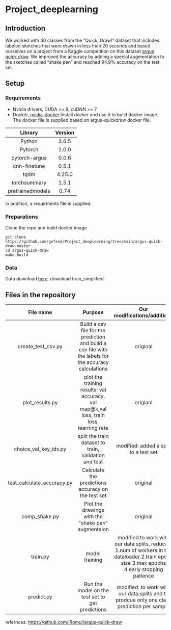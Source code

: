 # Project_deeplearning

## Introduction
We worked with 40 classes from the “Quick, Draw!” dataset that includes labeled sketches that were drawn in less than 20 seconds and based ourselves on a project from a Kaggle competition on this dataset [argus quick draw]( https://github.com/lRomul/argus-quick-draw).
We improved the accuracy by adding a special augmentation to the sketches called “shake pen” and reached 94.9% accuracy on the test set.

## Setup
### Requirements
* Nvidia drivers, CUDA >= 9, cuDNN >= 7
* Docker, [nvidia-docker](https://github.com/NVIDIA/nvidia-docker)
Install docker and use it to build docker image.
The docker file is supplied based on argus-quickdraw docker file.

|Library|Version|
|:-----:|:-----:|
|Python|3.6.5|
|Pytorch|1.0.0|
|pytorch-argus|0.0.6|
|cnn-finetune|0.5.1|
|tqdm|4.25.0|
|torchsummary|1.5.1|
|pretrainedmodels |0.74|

In addition, a requirments file is supplied. 

### Preparations
Clone the repo and build docker image

```shell
git clone https://github.com/gefend/Project_deeplearning/tree/main/argus-quick-draw-master
cd argus-quick-draw
make build
```

### Data
Data download [here](https://www.kaggle.com/c/quickdraw-doodle-recognition/data?select=train_simplified).
download train_simplified

## Files in the repository
|File name|Purpose|Our modifications/additions|
|:-------:|:-----:|:-------------------------:|
|create_test_csv.py|Build a csv file for the prediction and build a csv file with the labels for the accuracy calculations|original|
|plot_results.py|plot the training results: val accuracy, val map@k,val loss, train loss, learning rate|origianl|
|choice_val_key_ids.py|split the train dataset to train, validation and test|modified: added a split to a test set|
|test_calculate_accuracy.py|Calculate the predictions accuracy on the test set|original|
|comp_shake.py|Plot the drawings with the "shake pan" augmentaion| original|
|train.py|model training|modified:to work with our data splits, reduced: 1.num of workers in the dataloader 2.train epoch size 3.max epochs 4.early stopping patience|
|predict.py|Run the model on the test set to get predictions|modified: to work with our data splits and to prodcue only one class prediction per sample|

refernces: https://github.com/lRomul/argus-quick-draw
